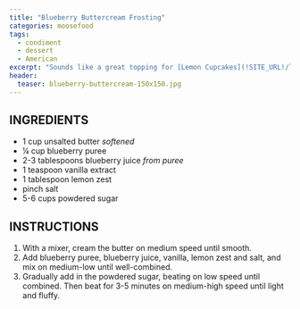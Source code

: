 ```yaml
---
title: "Blueberry Buttercream Frosting"
categories: moosefood
tags: 
  - condiment
  - dessert
  - American
excerpt: "Sounds like a great topping for [Lemon Cupcakes](!SITE_URL!/lemon-cupcakes)!"
header:
  teaser: blueberry-buttercream-150x150.jpg
---
```


## INGREDIENTS
* 1 cup unsalted butter *softened*
* ¼ cup blueberry puree
* 2-3 tablespoons blueberry juice *from puree*
* 1 teaspoon vanilla extract
* 1 tablespoon lemon zest
* pinch salt
* 5-6 cups powdered sugar

## INSTRUCTIONS
1. With a mixer, cream the butter on medium speed until smooth.
2. Add blueberry puree, blueberry juice, vanilla, lemon zest and salt, and mix on medium-low until well-combined.
3. Gradually add in the powdered sugar, beating on low speed until combined. Then beat for 3-5 minutes on medium-high speed until light and fluffy.
